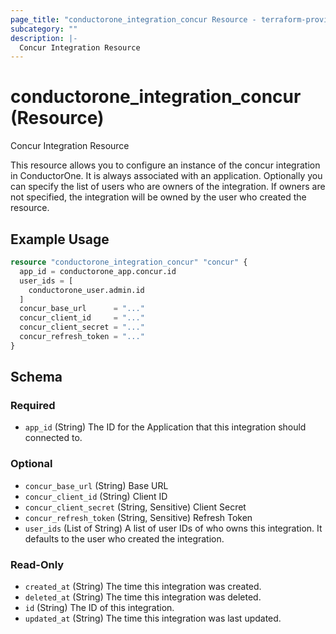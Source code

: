 ```yaml
---
page_title: "conductorone_integration_concur Resource - terraform-provider-conductorone"
subcategory: ""
description: |-
  Concur Integration Resource
---
```


# conductorone_integration_concur (Resource)

Concur Integration Resource

This resource allows you to configure an instance of the concur integration in ConductorOne.
It is always associated with an application. Optionally you can specify the list of users who are owners of the integration.
If owners are not specified, the integration will be owned by the user who created the resource.

## Example Usage

```terraform
resource "conductorone_integration_concur" "concur" {
  app_id = conductorone_app.concur.id
  user_ids = [
    conductorone_user.admin.id
  ]
  concur_base_url      = "..."
  concur_client_id     = "..."
  concur_client_secret = "..."
  concur_refresh_token = "..."
}
```

<!-- schema generated by tfplugindocs -->
## Schema

### Required

- `app_id` (String) The ID for the Application that this integration should connected to.

### Optional

- `concur_base_url` (String) Base URL
- `concur_client_id` (String) Client ID
- `concur_client_secret` (String, Sensitive) Client Secret
- `concur_refresh_token` (String, Sensitive) Refresh Token
- `user_ids` (List of String) A list of user IDs of who owns this integration. It defaults to the user who created the integration.

### Read-Only

- `created_at` (String) The time this integration was created.
- `deleted_at` (String) The time this integration was deleted.
- `id` (String) The ID of this integration.
- `updated_at` (String) The time this integration was last updated.

